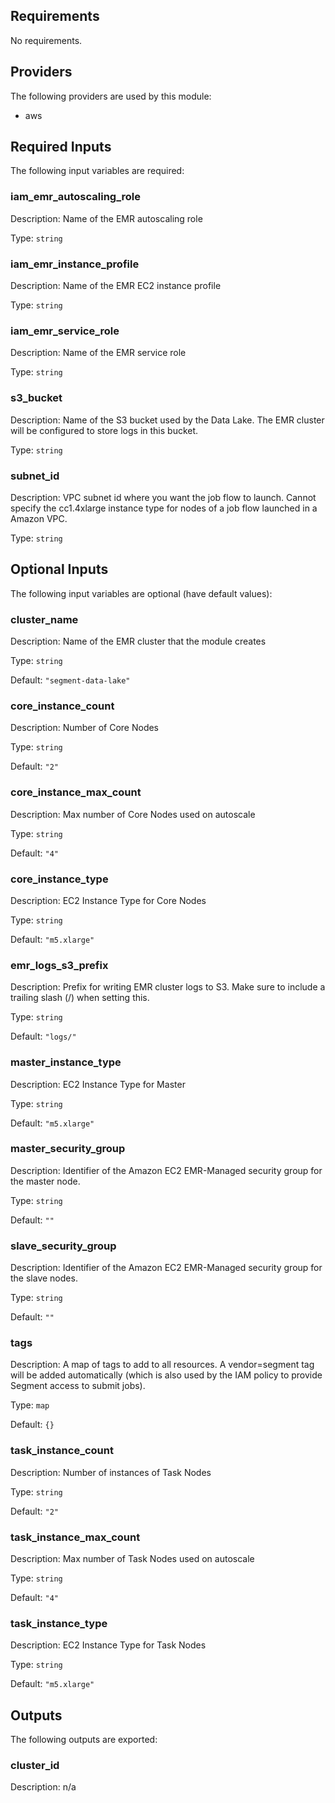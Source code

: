 ## Requirements

No requirements.

## Providers

The following providers are used by this module:

- aws

## Required Inputs

The following input variables are required:

### iam\_emr\_autoscaling\_role

Description: Name of the EMR autoscaling role

Type: `string`

### iam\_emr\_instance\_profile

Description: Name of the EMR EC2 instance profile

Type: `string`

### iam\_emr\_service\_role

Description: Name of the EMR service role

Type: `string`

### s3\_bucket

Description: Name of the S3 bucket used by the Data Lake. The EMR cluster will be configured to store logs in this bucket.

Type: `string`

### subnet\_id

Description: VPC subnet id where you want the job flow to launch. Cannot specify the cc1.4xlarge instance type for nodes of a job flow launched in a Amazon VPC.

Type: `string`

## Optional Inputs

The following input variables are optional (have default values):

### cluster\_name

Description: Name of the EMR cluster that the module creates

Type: `string`

Default: `"segment-data-lake"`

### core\_instance\_count

Description: Number of Core Nodes

Type: `string`

Default: `"2"`

### core\_instance\_max\_count

Description: Max number of Core Nodes used on autoscale

Type: `string`

Default: `"4"`

### core\_instance\_type

Description: EC2 Instance Type for Core Nodes

Type: `string`

Default: `"m5.xlarge"`

### emr\_logs\_s3\_prefix

Description: Prefix for writing EMR cluster logs to S3. Make sure to include a trailing slash (/) when setting this.

Type: `string`

Default: `"logs/"`

### master\_instance\_type

Description: EC2 Instance Type for Master

Type: `string`

Default: `"m5.xlarge"`

### master\_security\_group

Description: Identifier of the Amazon EC2 EMR-Managed security group for the master node.

Type: `string`

Default: `""`

### slave\_security\_group

Description: Identifier of the Amazon EC2 EMR-Managed security group for the slave nodes.

Type: `string`

Default: `""`

### tags

Description: A map of tags to add to all resources. A vendor=segment tag will be added automatically (which is also used by the IAM policy to provide Segment access to submit jobs).

Type: `map`

Default: `{}`

### task\_instance\_count

Description: Number of instances of Task Nodes

Type: `string`

Default: `"2"`

### task\_instance\_max\_count

Description: Max number of Task Nodes used on autoscale

Type: `string`

Default: `"4"`

### task\_instance\_type

Description: EC2 Instance Type for Task Nodes

Type: `string`

Default: `"m5.xlarge"`

## Outputs

The following outputs are exported:

### cluster\_id

Description: n/a

